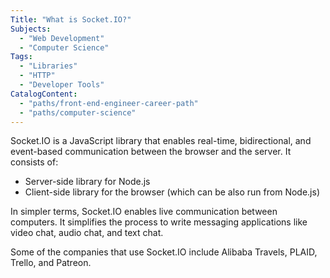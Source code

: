 ```yaml
---
Title: "What is Socket.IO?"
Subjects:
  - "Web Development"
  - "Computer Science"
Tags:
  - "Libraries"
  - "HTTP" 
  - "Developer Tools"
CatalogContent:  
  - "paths/front-end-engineer-career-path"
  - "paths/computer-science"
---
```


Socket.IO is a JavaScript library that enables real-time, bidirectional, and event-based communication between the browser and the server. It consists of: 

- Server-side library for Node.js
- Client-side library for the browser (which can be also run from Node.js)

In simpler terms, Socket.IO enables live communication between computers. It simplifies the process to write messaging applications like video chat, audio chat, and text chat.

Some of the companies that use Socket.IO include Alibaba Travels, PLAID, Trello, and Patreon.
